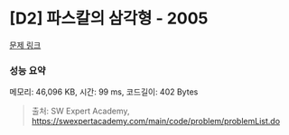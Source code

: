 # [D2] 파스칼의 삼각형 - 2005 

[문제 링크](https://swexpertacademy.com/main/code/problem/problemDetail.do?contestProbId=AV5P0-h6Ak4DFAUq) 

### 성능 요약

메모리: 46,096 KB, 시간: 99 ms, 코드길이: 402 Bytes



> 출처: SW Expert Academy, https://swexpertacademy.com/main/code/problem/problemList.do